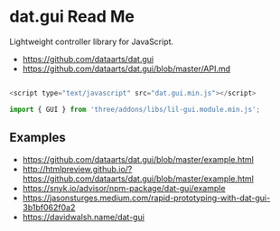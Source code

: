 # dat.gui Read Me

Lightweight controller library for JavaScript.

* https://github.com/dataarts/dat.gui
* https://github.com/dataarts/dat.gui/blob/master/API.md

``` JavaScript

<script type="text/javascript" src="dat.gui.min.js"></script>

import { GUI } from 'three/addons/libs/lil-gui.module.min.js';

```

## Examples

* https://github.com/dataarts/dat.gui/blob/master/example.html
* http://htmlpreview.github.io/?https://github.com/dataarts/dat.gui/blob/master/example.html
* https://snyk.io/advisor/npm-package/dat-gui/example
* https://jasonsturges.medium.com/rapid-prototyping-with-dat-gui-3b1bf062f0a2
* https://davidwalsh.name/dat-gui

